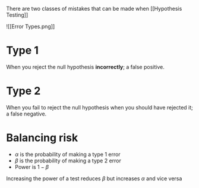 There are two classes of mistakes that can be made when [[Hypothesis Testing]]

![[Error Types.png]]

# Type 1
When you reject the null hypothesis **incorrectly**; a false positive.

# Type 2
When you fail to reject the null hypothesis when you should have rejected it; a false negative.

# Balancing risk
- $\alpha$ is the probability of making a type 1 error
- $\beta$ is the probability of making a type 2 error
- Power is $1 - \beta$

Increasing the power of a test reduces $\beta$ but increases $\alpha$ and vice versa